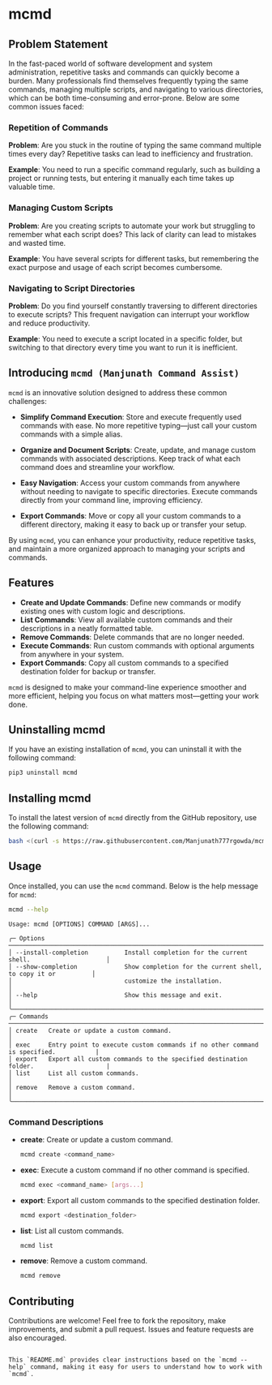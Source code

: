 # mcmd

## Problem Statement

In the fast-paced world of software development and system administration, repetitive tasks and commands can quickly become a burden. Many professionals find themselves frequently typing the same commands, managing multiple scripts, and navigating to various directories, which can be both time-consuming and error-prone. Below are some common issues faced:

### Repetition of Commands

**Problem**: Are you stuck in the routine of typing the same command multiple times every day? Repetitive tasks can lead to inefficiency and frustration.

**Example**: You need to run a specific command regularly, such as building a project or running tests, but entering it manually each time takes up valuable time.

### Managing Custom Scripts

**Problem**: Are you creating scripts to automate your work but struggling to remember what each script does? This lack of clarity can lead to mistakes and wasted time.

**Example**: You have several scripts for different tasks, but remembering the exact purpose and usage of each script becomes cumbersome.

### Navigating to Script Directories

**Problem**: Do you find yourself constantly traversing to different directories to execute scripts? This frequent navigation can interrupt your workflow and reduce productivity.

**Example**: You need to execute a script located in a specific folder, but switching to that directory every time you want to run it is inefficient.

## Introducing `mcmd (Manjunath Command Assist)`

`mcmd` is an innovative solution designed to address these common challenges:

- **Simplify Command Execution**: Store and execute frequently used commands with ease. No more repetitive typing—just call your custom commands with a simple alias.

- **Organize and Document Scripts**: Create, update, and manage custom commands with associated descriptions. Keep track of what each command does and streamline your workflow.

- **Easy Navigation**: Access your custom commands from anywhere without needing to navigate to specific directories. Execute commands directly from your command line, improving efficiency.

- **Export Commands**: Move or copy all your custom commands to a different directory, making it easy to back up or transfer your setup.

By using `mcmd`, you can enhance your productivity, reduce repetitive tasks, and maintain a more organized approach to managing your scripts and commands.

## Features

- **Create and Update Commands**: Define new commands or modify existing ones with custom logic and descriptions.
- **List Commands**: View all available custom commands and their descriptions in a neatly formatted table.
- **Remove Commands**: Delete commands that are no longer needed.
- **Execute Commands**: Run custom commands with optional arguments from anywhere in your system.
- **Export Commands**: Copy all custom commands to a specified destination folder for backup or transfer.

`mcmd` is designed to make your command-line experience smoother and more efficient, helping you focus on what matters most—getting your work done.

## Uninstalling mcmd

If you have an existing installation of `mcmd`, you can uninstall it with the following command:

```bash
pip3 uninstall mcmd
```

## Installing mcmd

To install the latest version of `mcmd` directly from the GitHub repository, use the following command:

```bash
bash <(curl -s https://raw.githubusercontent.com/Manjunath777rgowda/mcmd/main/install.sh)
```

## Usage

Once installed, you can use the `mcmd` command. Below is the help message for `mcmd`:

```bash
mcmd --help
```

```plaintext
Usage: mcmd [OPTIONS] COMMAND [ARGS]...

╭─ Options ───────────────────────────────────────────────────────────────────────────────────╮
│ --install-completion          Install completion for the current shell.                     │
│ --show-completion             Show completion for the current shell, to copy it or          │
│                               customize the installation.                                   │
│ --help                        Show this message and exit.                                   │
╰─────────────────────────────────────────────────────────────────────────────────────────────╯
╭─ Commands ──────────────────────────────────────────────────────────────────────────────────╮
│ create   Create or update a custom command.                                                 │
│ exec     Entry point to execute custom commands if no other command is specified.           |
│ export   Export all custom commands to the specified destination folder.                    |
│ list     List all custom commands.                                                          │
│ remove   Remove a custom command.                                                           │
╰─────────────────────────────────────────────────────────────────────────────────────────────╯
```

### Command Descriptions

- **create**: Create or update a custom command.

  ```bash
  mcmd create <command_name>
  ```

- **exec**: Execute a custom command if no other command is specified.

  ```bash
  mcmd exec <command_name> [args...]
  ```

- **export**: Export all custom commands to the specified destination folder.

  ```bash
  mcmd export <destination_folder>
  ```

- **list**: List all custom commands.

  ```bash
  mcmd list
  ```

- **remove**: Remove a custom command.

  ```bash
  mcmd remove
  ```

## Contributing

Contributions are welcome! Feel free to fork the repository, make improvements, and submit a pull request. Issues and feature requests are also encouraged.

```

This `README.md` provides clear instructions based on the `mcmd --help` command, making it easy for users to understand how to work with `mcmd`.